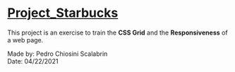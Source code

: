 # [Project_Starbucks](https://projectstarbucks.netlify.app)
This project is an exercise to train the **CSS Grid** and the **Responsiveness** of a web page.

Made by: Pedro Chiosini Scalabrin\
Date: 04/22/2021
